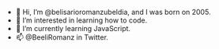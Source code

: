 - 👋 Hi, I’m @belisarioromanzubeldia, and I was born on 2005.
- 👀 I’m interested in learning how to code.  
- 🌱 I’m currently learning JavaScript.
- 📫 @BeeliRomanz in Twitter. 

<!---
belisarioromanzubeldia/belisarioromanzubeldia is a ✨ special ✨ repository because its `README.md` (this file) appears on your GitHub profile.
You can click the Preview link to take a look at your changes.
--->
